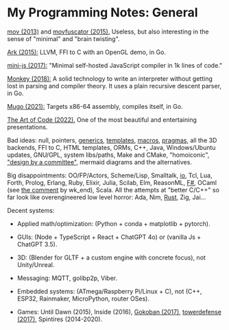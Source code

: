 # My Programming Notes: General

[mov (2013)](https://stackoverflow.com/questions/61048788/why-is-mov-turing-complete) and [movfuscator (2015).](https://github.com/Battelle/movfuscator) Useless, but also interesting in the sense of "minimal" and "brain twisting".

[Ark (2015):](https://github.com/ark-lang/ark) LLVM, FFI to C with an OpenGL demo, in Go.

[mini-js (2017):](https://github.com/maierfelix/mini-js/tree/master) "Minimal self-hosted JavaScript compiler in 1k lines of code."

[Monkey (2018):](https://github.com/search?q=monkey+interpreter) A solid technology to write an interpreter without getting lost in parsing and compiler theory. It uses a plain recursive descent parser, in Go.

[Mugo (2021):](https://benhoyt.com/writings/mugo/) Targets x86-64 assembly, compiles itself, in Go.

[The Art of Code (2022).](https://www.youtube.com/watch?v=gwLQMuTspxE) One of the most beautiful and entertaining presentations.

Bad ideas: null, pointers, [generics](https://nim-lang.org/docs/tut2.html#generics), [templates](https://nim-lang.org/docs/tut2.html#templates), [macros](https://nim-lang.org/docs/tut3.html), [pragmas](https://nim-lang.org/docs/manual.html#pragmas), all the 3D backends, FFI to C, HTML templates, ORMs, C++, Java, Windows/Ubuntu updates, GNU/GPL, system libs/paths, Make and CMake, "homoiconic", ["design by a committee"](https://en.wikipedia.org/wiki/Design_by_committee), mermaid diagrams and the alternatives. 

Big disappointments: OO/FP/Actors, Scheme/Lisp, Smalltalk, [io](https://iolanguage.org/), Tcl, Lua, Forth, Prolog, Erlang, Ruby, Elixir, Julia, Scilab, Elm, ReasonML, [F#](https://danielbachler.de/2020/12/23/what-i-wish-i-knew-when-learning-fsharp.html), OCaml (see [the comment](https://news.ycombinator.com/item?id=29581112) by wk_end), Scala. All the attempts at "better C/C++" so far look like overengineered low level horror: Ada, Nim, [Rust](https://cosmic.mearie.org/2014/01/periodic-table-of-rust-types/), Zig, Jai...

Decent systems: 

- Applied math/optimization: (Python + conda + matplotlib + pytorch).

- GUIs: (Node + TypeScript + React + ChatGPT 4o) or (vanilla Js + ChatGPT 3.5).

- 3D: (Blender for GLTF + a custom engine with concrete focus), not Unity/Unreal.

- Messaging: MQTT, golibp2p, Viber.

- Embedded systems: (ATmega/Raspberry Pi/Linux + C), not (C++, ESP32, Rainmaker, MicroPython, router OSes).

- Games: Until Dawn (2015), Inside (2016), [Gokoban (2017)](https://github.com/danaugrs/gokoban), [towerdefense (2017)](https://github.com/selenebun/towerdefense?tab=readme-ov-file), Spintires (2014-2020).

